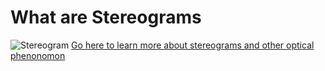 
# What are Stereograms 
![Stereogram]("RandomDotStereogram.jpg")
[Go here to learn more about stereograms and other optical phenonomon ]( https://www.vision3d.com)
